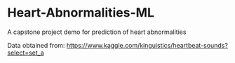 # Heart-Abnormalities-ML
A capstone project demo for prediction of heart abnormalities

Data obtained from: https://www.kaggle.com/kinguistics/heartbeat-sounds?select=set_a